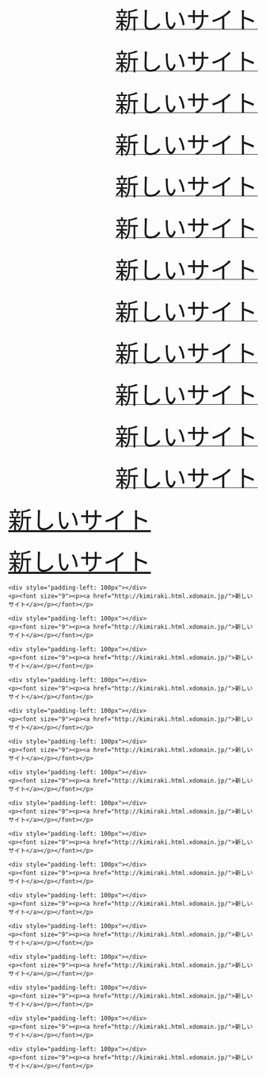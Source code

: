 <p style="text-align: right">
    <a href="http://kimiraki.html.xdomain.jp/"><font size="8">新しいサイト</font></a>
  </p>

<p style="text-align: right">
    <a href="http://kimiraki.html.xdomain.jp/"><font size="8">新しいサイト</font></a>
  </p>
<p style="text-align: right">
    <a href="http://kimiraki.html.xdomain.jp/"><font size="8">新しいサイト</font></a>
  </p>
<p style="text-align: right">
    <a href="http://kimiraki.html.xdomain.jp/"><font size="8">新しいサイト</font></a>
  </p>
<p style="text-align: right">
    <a href="http://kimiraki.html.xdomain.jp/"><font size="8">新しいサイト</font></a>
  </p>
<p style="text-align: right">
    <a href="http://kimiraki.html.xdomain.jp/"><font size="8">新しいサイト</font></a>
  </p>
<p style="text-align: right">
    <a href="http://kimiraki.html.xdomain.jp/"><font size="8">新しいサイト</font></a>
  </p>
<p style="text-align: right">
    <a href="http://kimiraki.html.xdomain.jp/"><font size="8">新しいサイト</font></a>
  </p>
<p style="text-align: right">
    <a href="http://kimiraki.html.xdomain.jp/"><font size="8">新しいサイト</font></a>
  </p>
<p style="text-align: right">
    <a href="http://kimiraki.html.xdomain.jp/"><font size="8">新しいサイト</font></a>
  </p>
<p style="text-align: right">
    <a href="http://kimiraki.html.xdomain.jp/"><font size="8">新しいサイト</font></a>
  </p>
<p style="text-align: right">
    <a href="http://kimiraki.html.xdomain.jp/"><font size="8">新しいサイト</font></a>
  </p>
<div style="padding-left: 100px"></div>
    <p><font size="9"><p><a href="http://kimiraki.html.xdomain.jp/">新しいサイト</a></p></font></p>
  </div>
  <div style="padding-left: 100px"></div>
    <p><font size="9"><p><a href="http://kimiraki.html.xdomain.jp/">新しいサイト</a></p></font></p>
  </div>
  
    <div style="padding-left: 100px"></div>
    <p><font size="9"><p><a href="http://kimiraki.html.xdomain.jp/">新しいサイト</a></p></font></p>
  </div>
  
    <div style="padding-left: 100px"></div>
    <p><font size="9"><p><a href="http://kimiraki.html.xdomain.jp/">新しいサイト</a></p></font></p>
  </div>
  
    <div style="padding-left: 100px"></div>
    <p><font size="9"><p><a href="http://kimiraki.html.xdomain.jp/">新しいサイト</a></p></font></p>
  </div>
  
    <div style="padding-left: 100px"></div>
    <p><font size="9"><p><a href="http://kimiraki.html.xdomain.jp/">新しいサイト</a></p></font></p>
  </div>
  
    <div style="padding-left: 100px"></div>
    <p><font size="9"><p><a href="http://kimiraki.html.xdomain.jp/">新しいサイト</a></p></font></p>
  </div>
  
    <div style="padding-left: 100px"></div>
    <p><font size="9"><p><a href="http://kimiraki.html.xdomain.jp/">新しいサイト</a></p></font></p>
  </div>
  
    <div style="padding-left: 100px"></div>
    <p><font size="9"><p><a href="http://kimiraki.html.xdomain.jp/">新しいサイト</a></p></font></p>
  </div>
  
    <div style="padding-left: 100px"></div>
    <p><font size="9"><p><a href="http://kimiraki.html.xdomain.jp/">新しいサイト</a></p></font></p>
  </div>
  
    <div style="padding-left: 100px"></div>
    <p><font size="9"><p><a href="http://kimiraki.html.xdomain.jp/">新しいサイト</a></p></font></p>
  </div>
  
    <div style="padding-left: 100px"></div>
    <p><font size="9"><p><a href="http://kimiraki.html.xdomain.jp/">新しいサイト</a></p></font></p>
  </div>
  
    <div style="padding-left: 100px"></div>
    <p><font size="9"><p><a href="http://kimiraki.html.xdomain.jp/">新しいサイト</a></p></font></p>
  </div>
  
    <div style="padding-left: 100px"></div>
    <p><font size="9"><p><a href="http://kimiraki.html.xdomain.jp/">新しいサイト</a></p></font></p>
  </div>
  
    <div style="padding-left: 100px"></div>
    <p><font size="9"><p><a href="http://kimiraki.html.xdomain.jp/">新しいサイト</a></p></font></p>
  </div>
  
    <div style="padding-left: 100px"></div>
    <p><font size="9"><p><a href="http://kimiraki.html.xdomain.jp/">新しいサイト</a></p></font></p>
  </div>
  
    <div style="padding-left: 100px"></div>
    <p><font size="9"><p><a href="http://kimiraki.html.xdomain.jp/">新しいサイト</a></p></font></p>
  </div>
  
    <div style="padding-left: 100px"></div>
    <p><font size="9"><p><a href="http://kimiraki.html.xdomain.jp/">新しいサイト</a></p></font></p>
  </div>
  
  
